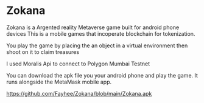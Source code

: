 # Zokana
 
Zokana is a Argented reality Metaverse game built for android phone devices 
This is a mobile games that incoperate blockchain for tokenization.

You play the game by placing the an object in a virtual environment then shoot on it to claim treasures 

I used Moralis Api to connect to Polygon Mumbai Testnet

You can download the apk file you your android phone and play the game.
It runs alongside the MetaMask mobile app. 

https://github.com/Fayhee/Zokana/blob/main/Zokana.apk

